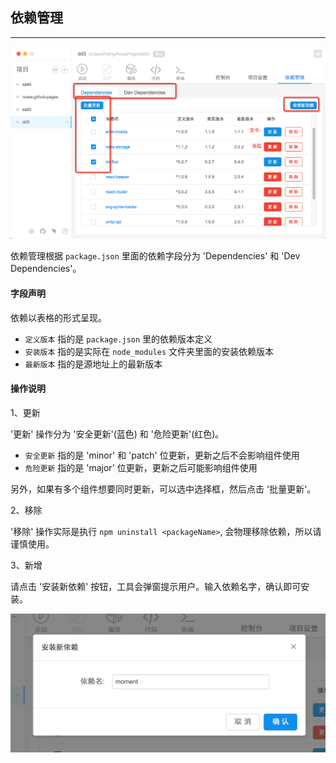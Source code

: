 ##  依赖管理

---

<img src="sc_operation_7.png" width="600">
<!--插图 -->

依赖管理根据 `package.json` 里面的依赖字段分为 'Dependencies' 和 'Dev Dependencies'。

#### 字段声明
依赖以表格的形式呈现。

* `定义版本` 指的是 `package.json` 里的依赖版本定义
* `安装版本` 指的是实际在 `node_modules` 文件夹里面的安装依赖版本
* `最新版本` 指的是源地址上的最新版本

#### 操作说明

1、更新

'更新' 操作分为 '安全更新'(蓝色) 和 '危险更新'(红色)。
 
* `安全更新` 指的是 'minor' 和 'patch' 位更新，更新之后不会影响组件使用
* `危险更新` 指的是 'major' 位更新，更新之后可能影响组件使用

另外，如果有多个组件想要同时更新，可以选中选择框，然后点击 '批量更新'。

2、移除

'移除' 操作实际是执行 `npm uninstall <packageName>`, 会物理移除依赖，所以请谨慎使用。

3、新增

请点击 '安装新依赖' 按钮，工具会弹窗提示用户。输入依赖名字，确认即可安装。

<img src="sc_operation_8.png" width="600">



